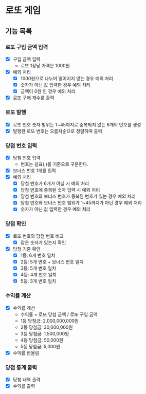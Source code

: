 # 로또 게임

## 기능 목록

### 로또 구입 금액 입력

- [x] 구입 금액 입력
    - 로또 1장당 가격은 1000원
- [x] 예외 처리
    - [x] 1000원으로 나누어 떨어지지 않는 경우 예외 처리
    - [x] 숫자가 아닌 값 입력한 경우 예외 처리
    - [x] 금액이 0원 인 경우 예외 처리
- [x] 로또 구매 개수를 출력

### 로또 발행

- [x] 로또 번호 숫자 범위는 1~45까지로 중복되지 않는 6개의 번호를 생성
- [x] 발행한 로또 번호는 오름차순으로 정렬하여 출력

### 당첨 번호 입력

- [x] 당첨 번호 입력
    - 번호는 쉼표(,)를 기준으로 구분한다.
- [x] 보너스 번호 1개를 입력
- [x] 예외 처리
    - [x] 당첨 번호가 6개가 아닐 시 예외 처리
    - [x] 당첨 번호에 중복된 숫자 입력 시 예외 처리
    - [x] 당첨 번호와 보너스 번호가 중복된 번호가 있는 경우 예외 처리
    - [x] 당첨 번호와 보너스 번호 범위가 1~45까지가 아닌 경우 예외 처리
    - [x] 숫자가 아닌 값 입력한 경우 예외 처리

### 당첨 확인

- [x] 로또 번호와 당첨 번호 비교
    - [x] 같은 숫자가 있는지 확인
- [x] 당첨 기준 확인
    - [x] 1등: 6개 번호 일치
    - [x] 2등: 5개 번호 + 보너스 번호 일치
    - [x] 3등: 5개 번호 일치
    - [x] 4등: 4개 번호 일치
    - [x] 5등: 3개 번호 일치

### 수익률 계산

- [x] 수익률 계산
    - 수익률 = 로또 당첨 금액 / 로또 구입 금액
    - 1등 당첨금: 2,000,000,000원
    - 2등 당첨금: 30,000,000원
    - 3등 당첨금: 1,500,000원
    - 4등 당첨금: 50,000원
    - 5등 당첨금: 5,000원
- [x] 수익률 반올림

### 당첨 통계 출력

- [x] 당첨 내역 출력
- [x] 수익률 출력